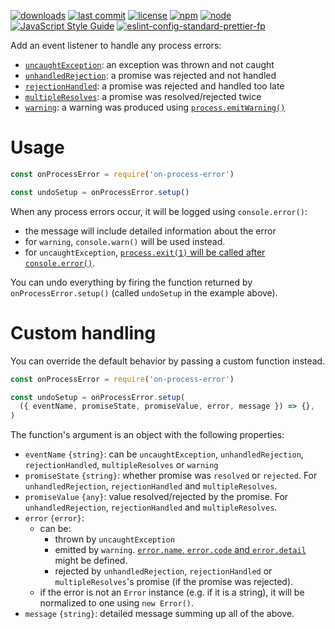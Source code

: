 [![downloads](https://img.shields.io/npm/dt/on-process-error.svg?logo=npm)](https://www.npmjs.com/package/on-process-error) [![last commit](https://img.shields.io/github/last-commit/autoserver-org/on-process-error.svg?logo=github)](https://github.com/autoserver-org/on-process-error/graphs/contributors) [![license](https://img.shields.io/github/license/autoserver-org/on-process-error.svg?logo=github)](https://www.apache.org/licenses/LICENSE-2.0) [![npm](https://img.shields.io/npm/v/on-process-error.svg?logo=npm)](https://www.npmjs.com/package/on-process-error) [![node](https://img.shields.io/node/v/on-process-error.svg?logo=node.js)](#) [![JavaScript Style Guide](https://img.shields.io/badge/code_style-standard-brightgreen.svg?logo=javascript)](https://standardjs.com) [![eslint-config-standard-prettier-fp](https://img.shields.io/badge/eslint-config--standard--prettier--fp-green.svg?logo=eslint)](https://github.com/autoserver-org/eslint-config-standard-prettier-fp)

Add an event listener to handle any process errors:

- [`uncaughtException`](https://nodejs.org/api/process.html#process_event_uncaughtexception): an exception was thrown and not caught
- [`unhandledRejection`](https://nodejs.org/api/process.html#process_event_unhandledrejection): a promise was rejected and not handled
- [`rejectionHandled`](https://nodejs.org/api/process.html#process_event_rejectionhandled): a promise was rejected and handled too late
- [`multipleResolves`](https://nodejs.org/api/process.html#process_event_multipleresolves): a promise was resolved/rejected twice
- [`warning`](https://nodejs.org/api/process.html#process_event_warning): a warning was produced using [`process.emitWarning()`](https://nodejs.org/api/process.html#process_process_emitwarning_warning_options)

# Usage

<!-- eslint-disable no-unused-vars, node/no-missing-require,
import/no-unresolved, unicorn/filename-case, strict -->

```js
const onProcessError = require('on-process-error')

const undoSetup = onProcessError.setup()
```

When any process errors occur, it will be logged using `console.error()`:

- the message will include detailed information about the error
- for `warning`, `console.warn()` will be used instead.
- for `uncaughtException`, [`process.exit(1)` will be called after
  `console.error()`](https://nodejs.org/api/process.html#process_warning_using_uncaughtexception_correctly).

You can undo everything by firing the function returned by
`onProcessError.setup()` (called `undoSetup` in the example above).

# Custom handling

You can override the default behavior by passing a custom function instead.

<!-- eslint-disable no-empty-function, no-unused-vars, node/no-missing-require,
import/no-unresolved, unicorn/filename-case, strict -->

```js
const onProcessError = require('on-process-error')

const undoSetup = onProcessError.setup(
  ({ eventName, promiseState, promiseValue, error, message }) => {},
)
```

The function's argument is an object with the following properties:

- `eventName` `{string}`: can be `uncaughtException`, `unhandledRejection`,
  `rejectionHandled`, `multipleResolves` or `warning`
- `promiseState` `{string}`: whether promise was `resolved` or `rejected`.
  For `unhandledRejection`, `rejectionHandled` and `multipleResolves`.
- `promiseValue` `{any}`: value resolved/rejected by the promise.
  For `unhandledRejection`, `rejectionHandled` and `multipleResolves`.
- `error` `{error}`:
  - can be:
    - thrown by `uncaughtException`
    - emitted by `warning`. [`error.name`, `error.code` and `error.detail`](https://nodejs.org/api/process.html#process_event_warning)
      might be defined.
    - rejected by `unhandledRejection`, `rejectionHandled` or
      `multipleResolves`'s promise (if the promise was rejected).
  - if the error is not an `Error` instance (e.g. if it is a string), it will
    be normalized to one using `new Error()`.
- `message` `{string}`: detailed message summing up all of the above.
